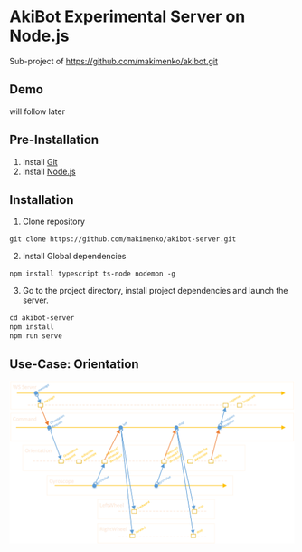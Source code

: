 # AkiBot Experimental Server on Node.js
Sub-project of https://github.com/makimenko/akibot.git

## Demo
will follow later

## Pre-Installation
1. Install [Git](https://git-scm.com)
2. Install [Node.js](https://nodejs.org/en/download)

## Installation
1. Clone repository
```
git clone https://github.com/makimenko/akibot-server.git
```

2. Install Global dependencies
```
npm install typescript ts-node nodemon -g
```

3. Go to the project directory, install project dependencies and launch the server.
```
cd akibot-server
npm install
npm run serve
```

## Use-Case: Orientation
![Orientation Workflow Example](doc/Events.png?raw=true "Orientation Workflow Example")
